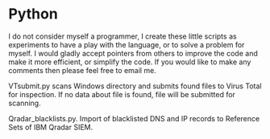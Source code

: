 # Python

I do not consider myself a programmer, I create these little scripts as experiments to have a play with the language, or to solve a problem for myself. I would gladly accept pointers from others to improve the code and make it more efficient, or simplify the code. If you would like to make any comments then please feel free to email me.

VTsubmit.py scans Windows directory and submits found files to Virus Total for inspection. If no data about file is found, file will be submitted for scanning.

Qradar_blacklists.py. Import of blacklisted DNS and IP records to Reference Sets of IBM Qradar SIEM.
